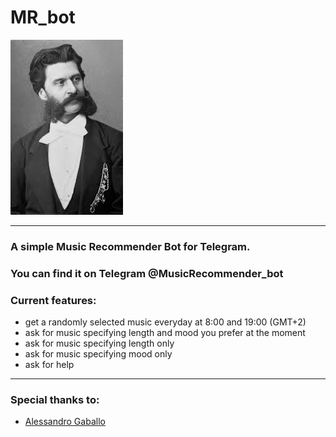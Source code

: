 
# MR_bot

![Alt text](strauss2.jpg?raw=true "")

-----------------

### A simple Music Recommender Bot for Telegram.

### You can find it on Telegram @MusicRecommender_bot 

### Current features:

- get a randomly selected music everyday at 8:00 and 19:00 (GMT+2)
- ask for music specifying length and mood you prefer at the moment
- ask for music specifying length only
- ask for music specifying mood only
- ask for help

-----------------

### Special thanks to: 
* [Alessandro Gaballo](https://github.com/alegaballo)
